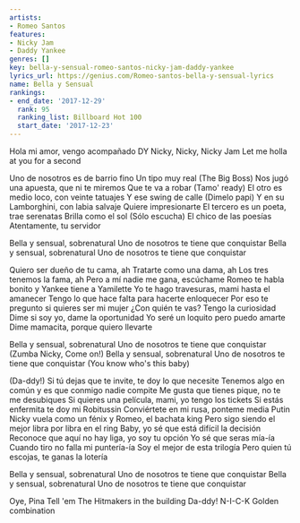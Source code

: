 ```yaml
---
artists:
- Romeo Santos
features:
- Nicky Jam
- Daddy Yankee
genres: []
key: bella-y-sensual-romeo-santos-nicky-jam-daddy-yankee
lyrics_url: https://genius.com/Romeo-santos-bella-y-sensual-lyrics
name: Bella y Sensual
rankings:
- end_date: '2017-12-29'
  rank: 95
  ranking_list: Billboard Hot 100
  start_date: '2017-12-23'
---
```

Hola mi amor, vengo acompañado
DY
Nicky, Nicky, Nicky Jam
Let me holla at you for a second


Uno de nosotros es de barrio fino
Un tipo muy real (The Big Boss)
Nos jugó una apuesta, que ni te miremos
Que te va a robar (Tamo' ready)
El otro es medio loco, con veinte tatuajes
Y ese swing de calle (Dimelo papi)
Y en su Lamborghini, con labia salvaje
Quiere impresionarte
El tercero es un poeta, trae serenatas
Brilla como el sol (Sólo escucha)
El chico de las poesías
Atentamente, tu servidor


Bella y sensual, sobrenatural
Uno de nosotros te tiene que conquistar
Bella y sensual, sobrenatural
Uno de nosotros te tiene que conquistar


Quiero ser dueño de tu cama, ah
Tratarte como una dama, ah
Los tres tenemos la fama, ah
Pero a mí nadie me gana, escúchame
Romeo te habla bonito y Yankee tiene a Yamilette
Yo te hago travesuras, mami hasta el amanecer
Tengo lo que hace falta para hacerte enloquecer
Por eso te pregunto si quieres ser mi mujer
¿Con quién te vas? Tengo la curiosidad
Dime si soy yo, dame la oportunidad
Yo seré un loquito pero puedo amarte
Dime mamacita, porque quiero llevarte


Bella y sensual, sobrenatural
Uno de nosotros te tiene que conquistar (Zumba Nicky, Come on!)
Bella y sensual, sobrenatural
Uno de nosotros te tiene que conquistar (You know who's this baby)


(Da-ddy!)
Si tú dejas que te invite, te doy lo que necesite
Tenemos algo en común y es que conmigo nadie compite
Me gusta que tienes pique, no te me desubiques
Si quieres una película, mami, yo tengo los tickets
Si estás enfermita te doy mi Robitussin
Conviértete en mi rusa, ponteme media Putin
Nicky vuela como un fénix y Romeo, el bachata king
Pero sigo siendo el mejor libra por libra en el ring
Baby, yo sé que está difícil la decisión
Reconoce que aquí no hay liga, yo soy tu opción
Yo sé que seras mía-ía
Cuando tiro no falla mi puntería-ía
Soy el mejor de esta trilogía
Pero quien tú escojas, te ganas la lotería


Bella y sensual, sobrenatural
Uno de nosotros te tiene que conquistar
Bella y sensual, sobrenatural
Uno de nosotros te tiene que conquistar


Oye, Pina
Tell 'em The Hitmakers in the building
Da-ddy!
N-I-C-K
Golden combination
